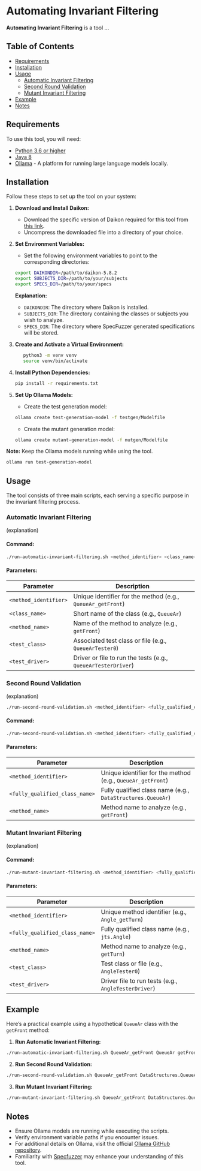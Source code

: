# Automating Invariant Filtering

**Automating Invariant Filtering** is a tool ...

## Table of Contents

- [Requirements](#requirements)
- [Installation](#installation)
- [Usage](#usage)
  - [Automatic Invariant Filtering](#automatic-invariant-filtering)
  - [Second Round Validation](#second-round-validation)
  - [Mutant Invariant Filtering](#mutant-invariant-filtering)
- [Example](#example)
- [Notes](#notes)

## Requirements

To use this tool, you will need:

- [Python 3.6 or higher](https://www.python.org/downloads/)
- [Java 8](https://www.oracle.com/java/technologies/javase-jdk8-downloads.html)
- [Ollama](https://ollama.com/) - A platform for running large language models locally.

## Installation

Follow these steps to set up the tool on your system:

1. **Download and Install Daikon:**

   - Download the specific version of Daikon required for this tool from [this link](https://mega.nz/file/pPgmnCST#dObECd8W5VeIDz5xzSgeQnhmH_-BRnOzt1VKaGn7Ihg).
   - Uncompress the downloaded file into a directory of your choice.

2. **Set Environment Variables:**

   - Set the following environment variables to point to the corresponding directories:

   ```bash
   export DAIKONDIR=/path/to/daikon-5.8.2
   export SUBJECTS_DIR=/path/to/your/subjects
   export SPECS_DIR=/path/to/your/specs
   ```

   **Explanation:**

   - `DAIKONDIR`: The directory where Daikon is installed.
   - `SUBJECTS_DIR`: The directory containing the classes or subjects you wish to analyze.
   - `SPECS_DIR`: The directory where SpecFuzzer generated specifications will be stored.

3. **Create and Activate a Virtual Environment:**

   ```bash
      python3 -m venv venv
      source venv/bin/activate
   ```

4. **Install Python Dependencies:**

   ```bash
   pip install -r requirements.txt
   ```

5. **Set Up Ollama Models:**

   - Create the test generation model:

   ```bash
   ollama create test-generation-model -f testgen/Modelfile
   ```

   - Create the mutant generation model:

   ```bash
   ollama create mutant-generation-model -f mutgen/Modelfile
   ```

**Note:** Keep the Ollama models running while using the tool.

```bash
ollama run test-generation-model
```

## Usage

The tool consists of three main scripts, each serving a specific purpose in the invariant filtering process.

### Automatic Invariant Filtering

(explanation)

#### Command:

```bash
./run-automatic-invariant-filtering.sh <method_identifier> <class_name> <method_name> <test_class> <test_driver>
```

#### Parameters:

| Parameter             | Description                                                   |
| --------------------- | ------------------------------------------------------------- |
| `<method_identifier>` | Unique identifier for the method (e.g., `QueueAr_getFront`)   |
| `<class_name>`        | Short name of the class (e.g., `QueueAr`)                     |
| `<method_name>`       | Name of the method to analyze (e.g., `getFront`)              |
| `<test_class>`        | Associated test class or file (e.g., `QueueArTester0`)        |
| `<test_driver>`       | Driver or file to run the tests (e.g., `QueueArTesterDriver`) |

### Second Round Validation

(explanation)

```bash
./run-second-round-validation.sh <method_identifier> <fully_qualified_class_name> <method_name>
```

#### Command:

```bash
./run-second-round-validation.sh <method_identifier> <fully_qualified_class_name> <method_name>
```

#### Parameters:

| Parameter                      | Description                                                 |
| ------------------------------ | ----------------------------------------------------------- |
| `<method_identifier>`          | Unique identifier for the method (e.g., `QueueAr_getFront`) |
| `<fully_qualified_class_name>` | Fully qualified class name (e.g., `DataStructures.QueueAr`) |
| `<method_name>`                | Method name to analyze (e.g., `getFront`)                   |

### Mutant Invariant Filtering

(explanation)

#### Command:

```bash
./run-mutant-invariant-filtering.sh <method_identifier> <fully_qualified_class_name> <method_name> <test_class> <test_driver>
```

#### Parameters:

| Parameter                      | Description                                          |
| ------------------------------ | ---------------------------------------------------- |
| `<method_identifier>`          | Unique method identifier (e.g., `Angle_getTurn`)     |
| `<fully_qualified_class_name>` | Fully qualified class name (e.g., `jts.Angle`)       |
| `<method_name>`                | Method name to analyze (e.g., `getTurn`)             |
| `<test_class> `                | Test class or file (e.g., `AngleTester0`)            |
| `<test_driver>`                | Driver file to run tests (e.g., `AngleTesterDriver`) |

## Example

Here’s a practical example using a hypothetical `QueueAr` class with the `getFront` method:

1. **Run Automatic Invariant Filtering:**

```bash
./run-automatic-invariant-filtering.sh QueueAr_getFront QueueAr getFront QueueArTester0 QueueArTesterDriver
```

2. **Run Second Round Validation:**

```bash
./run-second-round-validation.sh QueueAr_getFront DataStructures.QueueAr getFront
```

3. **Run Mutant Invariant Filtering:**

```bash
./run-mutant-invariant-filtering.sh QueueAr_getFront DataStructures.QueueAr getFront QueueArTester0 QueueArTesterDriver
```

## Notes

- Ensure Ollama models are running while executing the scripts.
- Verify environment variable paths if you encounter issues.
- For additional details on Ollama, visit the official [Ollama GitHub repository](https://github.com/ollama/ollama).
- Familiarity with [Specfuzzer](https://github.com/facumolina/specfuzzer) may enhance your understanding of this tool.
